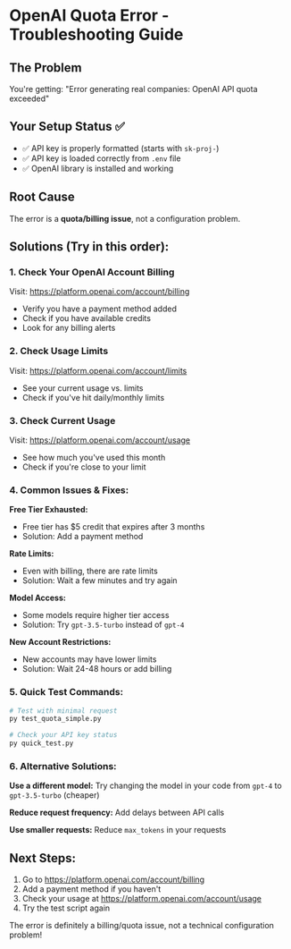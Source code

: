 # OpenAI Quota Error - Troubleshooting Guide

## The Problem
You're getting: "Error generating real companies: OpenAI API quota exceeded"

## Your Setup Status ✅
- ✅ API key is properly formatted (starts with `sk-proj-`)
- ✅ API key is loaded correctly from `.env` file
- ✅ OpenAI library is installed and working

## Root Cause
The error is a **quota/billing issue**, not a configuration problem.

## Solutions (Try in this order):

### 1. Check Your OpenAI Account Billing
Visit: https://platform.openai.com/account/billing
- Verify you have a payment method added
- Check if you have available credits
- Look for any billing alerts

### 2. Check Usage Limits
Visit: https://platform.openai.com/account/limits
- See your current usage vs. limits
- Check if you've hit daily/monthly limits

### 3. Check Current Usage
Visit: https://platform.openai.com/account/usage
- See how much you've used this month
- Check if you're close to your limit

### 4. Common Issues & Fixes:

**Free Tier Exhausted:**
- Free tier has $5 credit that expires after 3 months
- Solution: Add a payment method

**Rate Limits:**
- Even with billing, there are rate limits
- Solution: Wait a few minutes and try again

**Model Access:**
- Some models require higher tier access
- Solution: Try `gpt-3.5-turbo` instead of `gpt-4`

**New Account Restrictions:**
- New accounts may have lower limits
- Solution: Wait 24-48 hours or add billing

### 5. Quick Test Commands:

```bash
# Test with minimal request
py test_quota_simple.py

# Check your API key status
py quick_test.py
```

### 6. Alternative Solutions:

**Use a different model:**
Try changing the model in your code from `gpt-4` to `gpt-3.5-turbo` (cheaper)

**Reduce request frequency:**
Add delays between API calls

**Use smaller requests:**
Reduce `max_tokens` in your requests

## Next Steps:
1. Go to https://platform.openai.com/account/billing
2. Add a payment method if you haven't
3. Check your usage at https://platform.openai.com/account/usage
4. Try the test script again

The error is definitely a billing/quota issue, not a technical configuration problem!
